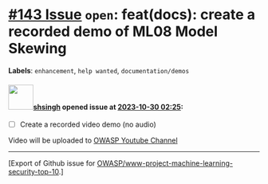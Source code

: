 # [\#143 Issue](https://github.com/OWASP/www-project-machine-learning-security-top-10/issues/143) `open`: feat(docs): create a recorded demo of ML08 Model Skewing
**Labels**: `enhancement`, `help wanted`, `documentation/demos`


#### <img src="https://avatars.githubusercontent.com/u/412800?v=4" width="50">[shsingh](https://github.com/shsingh) opened issue at [2023-10-30 02:25](https://github.com/OWASP/www-project-machine-learning-security-top-10/issues/143):

- [ ] Create a recorded video demo (no audio)

Video will be uploaded to [OWASP Youtube Channel](https://www.youtube.com/@owasp-mltop10)




-------------------------------------------------------------------------------



[Export of Github issue for [OWASP/www-project-machine-learning-security-top-10](https://github.com/OWASP/www-project-machine-learning-security-top-10).]
